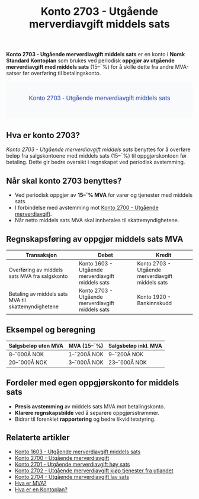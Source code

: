 ﻿---
title: "Konto 2703 - Utgående merverdiavgift middels sats"
seoTitle: "Konto 2703 | Utgående MVA middels sats | Kontoplan"
description: "Konto 2703 brukes ved oppgjør av utgående merverdiavgift med middels sats (15 %). Se når kontoen brukes, avstemming og bokføring med eksempler."
summary: "Konto 2703: oppgjør av utgående MVA middels sats. Bruk, avstemming og bokføring."
---

**Konto 2703 - Utgående merverdiavgift middels sats** er en konto i **Norsk Standard Kontoplan** som brukes ved periodisk **oppgjør av utgående merverdiavgift med middels sats** (15–¯%) for å skille dette fra andre MVA-satser før overføring til betalingskonto.

![Illustrasjon av konto 2703 Utgående merverdiavgift middels sats](2703-utgaende-merverdiavgift-middels-sats-image.svg)

## Hva er konto 2703?

*Konto 2703 - Utgående merverdiavgift middels sats* benyttes for å overføre beløp fra salgskontoene med middels sats (15–¯%) til oppgjørskontoen før betaling. Dette gir bedre oversikt i regnskapet ved periodisk avstemming.

## Når skal konto 2703 benyttes?

* Ved periodisk oppgjør av **15–¯% MVA** for varer og tjenester med middels sats.
* I forbindelse med avstemming mot [Konto 2700 - Utgående merverdiavgift](/blogs/kontoplan/2700-utgaende-merverdiavgift "Konto 2700 - Utgående merverdiavgift").
* Når netto middels sats MVA skal innbetales til skattemyndighetene.

## Regnskapsføring av oppgjør middels sats MVA

| Transaksjon                                              | Debet                                                     | Kredit                                      |
|----------------------------------------------------------|-----------------------------------------------------------|----------------------------------------------|
| Overføring av middels sats MVA fra salgskonto            | Konto 1603 - Utgående merverdiavgift middels sats         | Konto 2703 - Utgående merverdiavgift middels sats |
| Betaling av middels sats MVA til skattemyndighetene      | Konto 2703 - Utgående merverdiavgift middels sats         | Konto 1920 - Bankinnskudd                    |

## Eksempel og beregning

| Salgsbeløp uten MVA | MVA (15–¯%)   | Salgsbeløp inkl. MVA |
|---------------------|--------------|----------------------|
| 8–¯000Â NOK           | 1–¯200Â NOK    | 9–¯200Â NOK            |
| 20–¯000Â NOK          | 3–¯000Â NOK    | 23–¯000Â NOK           |

## Fordeler med egen oppgjørskonto for middels sats

* **Presis avstemming** av middels sats MVA mot betalingskonto.
* **Klarere regnskapsbilde** ved å separere oppgjørsstrømmer.
* Bidrar til forenklet **rapportering** og bedre likviditetstyring.

## Relaterte artikler

* [Konto 1603 - Utgående merverdiavgift middels sats](/blogs/kontoplan/1603-utgaende-merverdiavgift-middels-sats "Konto 1603 - Utgående merverdiavgift middels sats")
* [Konto 2700 - Utgående merverdiavgift](/blogs/kontoplan/2700-utgaende-merverdiavgift "Konto 2700 - Utgående merverdiavgift")
* [Konto 2701 - Utgående merverdiavgift høy sats](/blogs/kontoplan/2701-utgaende-merverdiavgift-hoy-sats "Konto 2701 - Utgående merverdiavgift høy sats")
* [Konto 2702 - Utgående merverdiavgift kjøp tjenester fra utlandet](/blogs/kontoplan/2702-utgaende-merverdiavgift-kjop-tjen-fra-utlandet "Konto 2702 - Utgående merverdiavgift kjøp tjenester fra utlandet")
* [Konto 2704 - Utgående merverdiavgift lav sats](/blogs/kontoplan/2704-utgaende-merverdiavgift-lav-sats "Konto 2704 - Utgående merverdiavgift lav sats")
* [Hva er MVA?](/blogs/regnskap/hva-er-moms-mva "Hva er MVA? MVA-regnskapsføring og merverdiavgift")
* [Hva er en Kontoplan?](/blogs/regnskap/hva-er-kontoplan "Hva er en Kontoplan? Komplett Guide til Kontoplaner i Norsk Regnskap")






